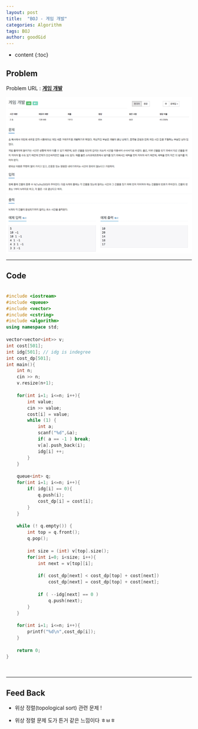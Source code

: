 ```yaml
---
layout: post
title:  "BOJ - 게임 개발"
categories: Algorithm
tags: BOJ
author: goodGid
---
```

* content
{:toc}


## Problem
Problem URL : **[게임 개발](https://www.acmicpc.net/problem/1516)**


![](/assets/img/algorithm/1516_1.png)
![](/assets/img/algorithm/1516_2.png)



---
 
## Code
``` cpp

#include <iostream>
#include <queue>
#include <vector>
#include <cstring>
#include <algorithm>
using namespace std;

vector<vector<int>> v;
int cost[501];
int idg[501]; // idg is indegree
int cost_dp[501];
int main(){
    int n;
    cin >> n;
    v.resize(n+1);
    
    for(int i=1; i<=n; i++){
        int value;
        cin >> value;
        cost[i] = value;
        while (1) {
            int a;
            scanf("%d",&a);
            if( a == -1 ) break;
            v[a].push_back(i);
            idg[i] ++;
        }
    }
    
    queue<int> q;
    for(int i=1; i<=n; i++){
        if( idg[i] == 0){
            q.push(i);
            cost_dp[i] = cost[i];
        }
    }
    
    while (! q.empty()) {
        int top = q.front();
        q.pop();
        
        int size = (int) v[top].size();
        for(int i=0; i<size; i++){
            int next = v[top][i];
            
            if( cost_dp[next] < cost_dp[top] + cost[next])
                cost_dp[next] = cost_dp[top] + cost[next];
    
            if ( --idg[next] == 0 )
                q.push(next);
        }
    }
    
    for(int i=1; i<=n; i++){
        printf("%d\n",cost_dp[i]);
    }
    
    return 0;
}




```

---

## Feed Back 
* 위상 정렬(topological sort) 관련 문제 !

* 위상 정렬 문제 도가 튼거 같은 느낌이다 ㅎㅂㅎ 
